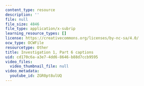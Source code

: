 ```yaml
---
content_type: resource
description: ''
file: null
file_size: 4846
file_type: application/x-subrip
learning_resource_types: []
license: https://creativecommons.org/licenses/by-nc-sa/4.0/
ocw_type: OCWFile
resourcetype: Other
title: Investigation 1, Part 6 captions
uid: cd170c6a-a3e7-4dd6-8646-b88d7ccb9595
video_files:
  video_thumbnail_file: null
video_metadata:
  youtube_id: ZGR0pt8ulUQ
---
```

